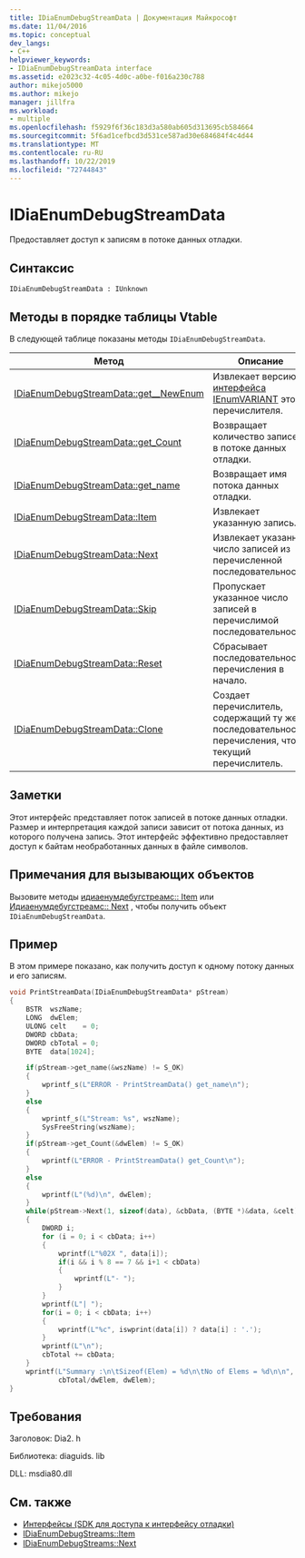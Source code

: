 ```yaml
---
title: IDiaEnumDebugStreamData | Документация Майкрософт
ms.date: 11/04/2016
ms.topic: conceptual
dev_langs:
- C++
helpviewer_keywords:
- IDiaEnumDebugStreamData interface
ms.assetid: e2023c32-4c05-4d0c-a0be-f016a230c788
author: mikejo5000
ms.author: mikejo
manager: jillfra
ms.workload:
- multiple
ms.openlocfilehash: f5929f6f36c183d3a580ab605d313695cb584664
ms.sourcegitcommit: 5f6ad1cefbcd3d531ce587ad30e684684f4c4d44
ms.translationtype: MT
ms.contentlocale: ru-RU
ms.lasthandoff: 10/22/2019
ms.locfileid: "72744843"
---
```

# <a name="idiaenumdebugstreamdata"></a>IDiaEnumDebugStreamData
Предоставляет доступ к записям в потоке данных отладки.

## <a name="syntax"></a>Синтаксис

```
IDiaEnumDebugStreamData : IUnknown
```

## <a name="methods-in-vtable-order"></a>Методы в порядке таблицы Vtable
В следующей таблице показаны методы `IDiaEnumDebugStreamData`.

|Метод|Описание|
|------------|-----------------|
|[IDiaEnumDebugStreamData::get__NewEnum](../../debugger/debug-interface-access/idiaenumdebugstreamdata-get-newenum.md)|Извлекает версию [интерфейса IEnumVARIANT](/previous-versions/windows/desktop/api/oaidl/nn-oaidl-ienumvariant) этого перечислителя.|
|[IDiaEnumDebugStreamData::get_Count](../../debugger/debug-interface-access/idiaenumdebugstreamdata-get-count.md)|Возвращает количество записей в потоке данных отладки.|
|[IDiaEnumDebugStreamData::get_name](../../debugger/debug-interface-access/idiaenumdebugstreamdata-get-name.md)|Возвращает имя потока данных отладки.|
|[IDiaEnumDebugStreamData::Item](../../debugger/debug-interface-access/idiaenumdebugstreamdata-item.md)|Извлекает указанную запись.|
|[IDiaEnumDebugStreamData::Next](../../debugger/debug-interface-access/idiaenumdebugstreamdata-next.md)|Извлекает указанное число записей из перечисленной последовательности.|
|[IDiaEnumDebugStreamData::Skip](../../debugger/debug-interface-access/idiaenumdebugstreamdata-skip.md)|Пропускает указанное число записей в перечислимой последовательности.|
|[IDiaEnumDebugStreamData::Reset](../../debugger/debug-interface-access/idiaenumdebugstreamdata-reset.md)|Сбрасывает последовательность перечисления в начало.|
|[IDiaEnumDebugStreamData::Clone](../../debugger/debug-interface-access/idiaenumdebugstreamdata-clone.md)|Создает перечислитель, содержащий ту же последовательность перечисления, что и текущий перечислитель.|

## <a name="remarks"></a>Заметки
Этот интерфейс представляет поток записей в потоке данных отладки. Размер и интерпретация каждой записи зависит от потока данных, из которого получена запись. Этот интерфейс эффективно предоставляет доступ к байтам необработанных данных в файле символов.

## <a name="notes-for-callers"></a>Примечания для вызывающих объектов
Вызовите методы [идиаенумдебугстреамс:: Item](../../debugger/debug-interface-access/idiaenumdebugstreams-item.md) или [Идиаенумдебугстреамс:: Next](../../debugger/debug-interface-access/idiaenumdebugstreams-next.md) , чтобы получить объект `IDiaEnumDebugStreamData`.

## <a name="example"></a>Пример
 В этом примере показано, как получить доступ к одному потоку данных и его записям.

```C++
void PrintStreamData(IDiaEnumDebugStreamData* pStream)
{
    BSTR  wszName;
    LONG  dwElem;
    ULONG celt    = 0;
    DWORD cbData;
    DWORD cbTotal = 0;
    BYTE  data[1024];

    if(pStream->get_name(&wszName) != S_OK)
    {
        wprintf_s(L"ERROR - PrintStreamData() get_name\n");
    }
    else
    {
        wprintf_s(L"Stream: %s", wszName);
        SysFreeString(wszName);
    }
    if(pStream->get_Count(&dwElem) != S_OK)
    {
        wprintf(L"ERROR - PrintStreamData() get_Count\n");
    }
    else
    {
        wprintf(L"(%d)\n", dwElem);
    }
    while(pStream->Next(1, sizeof(data), &cbData, (BYTE *)&data, &celt) == S_OK)
    {
        DWORD i;
        for (i = 0; i < cbData; i++)
        {
            wprintf(L"%02X ", data[i]);
            if(i && i % 8 == 7 && i+1 < cbData)
            {
                wprintf(L"- ");
            }
        }
        wprintf(L"| ");
        for(i = 0; i < cbData; i++)
        {
            wprintf(L"%c", iswprint(data[i]) ? data[i] : '.');
        }
        wprintf(L"\n");
        cbTotal += cbData;
    }
    wprintf(L"Summary :\n\tSizeof(Elem) = %d\n\tNo of Elems = %d\n\n",
            cbTotal/dwElem, dwElem);
}
```

## <a name="requirements"></a>Требования
Заголовок: Dia2. h

Библиотека: diaguids. lib

DLL: msdia80.dll

## <a name="see-also"></a>См. также
- [Интерфейсы (SDK для доступа к интерфейсу отладки)](../../debugger/debug-interface-access/interfaces-debug-interface-access-sdk.md)
- [IDiaEnumDebugStreams::Item](../../debugger/debug-interface-access/idiaenumdebugstreams-item.md)
- [IDiaEnumDebugStreams::Next](../../debugger/debug-interface-access/idiaenumdebugstreams-next.md)
